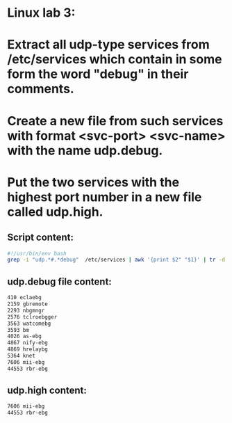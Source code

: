 # Linux lab 3:
# Extract all udp-type services from /etc/services which contain in some form the word "debug" in their comments.<br/>
# Create a new file from such services with format \<svc-port> \<svc-name> with the name udp.debug. <br/>
# Put the two services with the highest port number in a new file called udp.high.<br/>

## Script content:

```bash
#!/usr/bin/env bash
grep -i "udp.*#.*debug"  /etc/services | awk '{print $2" "$1}' | tr -d /udp  > udp.debug && tail -n 2 udp.debug > udp.high
```

## udp.debug file content:

```bash
410 eclaebg
2159 gbremote
2293 nbgmngr
2576 tclroebgger
3563 watcomebg
3593 bm
4026 as-ebg
4867 nify-ebg
4869 hrelaybg
5364 knet
7606 mii-ebg
44553 rbr-ebg
```

## udp.high content:

```bash
7606 mii-ebg
44553 rbr-ebg
```
